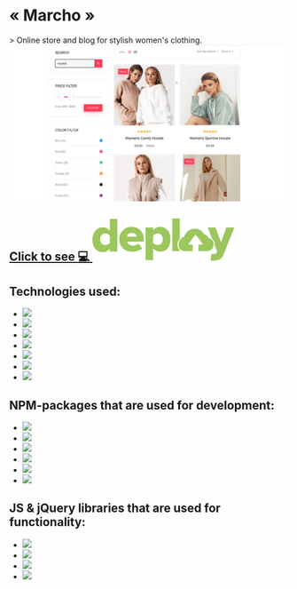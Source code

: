 ﻿<h1>« Marcho »</h1>
> Online store and blog for stylish women's clothing.
<a href="https://github.com/alienat3d/icons-for-github/blob/dev/screenshots/marcho.jpg" target="_blank">
  <img src="https://github.com/alienat3d/icons-for-github/blob/dev/screenshots/marcho-small.jpg" align="center" />
</a>

## <a href="https://alienat3d.github.io/marcho/" target="_blank">Click to see :computer: <img src="https://github.com/alienat3d/icons-for-github/blob/dev/deploy.svg" /></a>

## Technologies used:
* <img src="https://img.shields.io/badge/HTML5-E34F26?logo=html5" />
* <img src="https://img.shields.io/badge/CSS3-1572B6?logo=css3" />
* <img src="https://img.shields.io/badge/SCSS-CC6699?logo=sass" />
* <img src="https://img.shields.io/badge/JavaScript-F7DF1E?logo=javascript" />
* <img src="https://img.shields.io/badge/jQuery-0769AD?logo=jquery" />
* <img src="https://img.shields.io/badge/NPM-CB3837?logo=npm" />
* <img src="https://img.shields.io/badge/Gulp-CF4647?logo=gulp" />

## NPM-packages that are used for development:

* <a href="https://www.npmjs.com/package/gulp-nunjucks-render" target="_blank"><img src="https://img.shields.io/badge/Nunjucks-slategray?logo=nunjucks" /></a>
* <a href="https://www.npmjs.com/package/autoprefixer" target="_blank"><img src="https://img.shields.io/badge/Autoprefixer-slategray?logo=autoprefixer" /></a>
* <a href="https://www.npmjs.com/package/gulp-concat" target="_blank"><img src="https://img.shields.io/badge/Gulp%20Concat-slategray" /></a>
* <a href="https://www.npmjs.com/package/gulp-uglify" target="_blank"><img src="https://img.shields.io/badge/Gulp%20UglyfyJS3-slategray" /></a>
* <a href="https://www.npmjs.com/package/gulp-imagemin" target="_blank"><img src="https://img.shields.io/badge/Gulp%20ImageMin-slategray" /></a>
* <a href="https://browsersync.io/" target="_blank"><img src="https://img.shields.io/badge/BrowserSync-slategray" /></a>

## JS & jQuery libraries that are used for functionality:

* <a href="https://fancyapps.com/fancybox/" target="_blank"><img src="https://img.shields.io/badge/FancyBox-JS-F7DF1E" /></a>
* <a href="http://kenwheeler.github.io/slick/" target="_blank"><img src="https://img.shields.io/badge/Slick%20Carousel-jQuery-0769AD" /></a>
* <a href="https://rateyo.fundoocode.ninja/" target="_blank"><img src="https://img.shields.io/badge/RateYo-jQuery-0769AD" /></a>
* <a href="https://dimox.name/jquery-form-styler/" target="_blank"><img src="https://img.shields.io/badge/Form%20Styler-jQuery-0769AD" /></a>